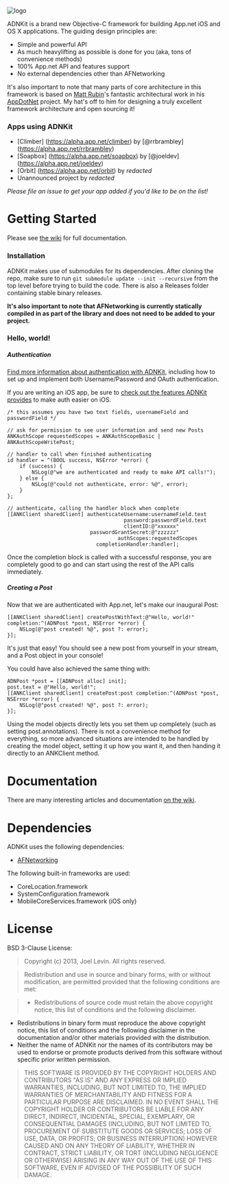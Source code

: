 ![logo](https://github.com/joeldev/ADNKit/raw/master/Images/adnkit.png)

ADNKit is a brand new Objective-C framework for building App.net iOS and OS X applications. The guiding design principles are:
* Simple and powerful API
* As much heavylifting as possible is done for you (aka, tons of convenience methods)
* 100% App.net API and features support
* No external dependencies other than AFNetworking

It's also important to note that many parts of core architecture in this framework is based on [Matt Rubin](https://github.com/mattrubin)'s fantastic architectural work in his [AppDotNet](https://github.com/mattrubin/AppDotNet) project. My hat's off to him for designing a truly excellent framework architecture and open sourcing it!

### Apps using ADNKit

* [Climber] (https://alpha.app.net/climber) by [@rrbrambley] (https://alpha.app.net/rrbrambley)
* [Soapbox] (https://alpha.app.net/soapbox) by [@joeldev] (https://alpha.app.net/joeldev)
* [Orbit] (https://alpha.app.net/orbit) by *redacted*
* Unannounced project by *redacted*

*Please file an issue to get your app added if you'd like to be on the list!*

# Getting Started
Please see [the wiki](https://github.com/joeldev/ADNKit/wiki) for full documentation.

### Installation
ADNKit makes use of submodules for its dependencies. After cloning the repo, make sure to run `git submodule update --init --recursive` from the top level before trying to build the code. There is also a Releases folder containing stable binary releases.

**It's also important to note that AFNetworking is currently statically compiled in as part of the library and does not need to be added to your project.**

### Hello, world!

##### Authentication

[Find more information about authentication with ADNKit](https://github.com/joeldev/ADNKit/wiki/Authentication-basics), including how to set up and implement both Username/Password and OAuth authentication.

If you are writing an iOS app, be sure to [check out the features ADNKit provides](https://github.com/joeldev/ADNKit/wiki/Easy-authentication-for-iOS-apps) to make auth easier on iOS.

```objc
/* this assumes you have two text fields, usernameField and passwordField */

// ask for permission to see user information and send new Posts
ANKAuthScope requestedScopes = ANKAuthScopeBasic | ANKAuthScopeWritePost;

// handler to call when finished authenticating
id handler = ^(BOOL success, NSError *error) {
	if (success) {
		NSLog(@"we are authenticated and ready to make API calls!");
	} else {
		NSLog(@"could not authenticate, error: %@", error);
	}
};

// authenticate, calling the handler block when complete
[[ANKClient sharedClient] authenticateUsername:usernameField.text
									  password:passwordField.text
									  clientID:@"xxxxxx"
						   passwordGrantSecret:@"zzzzzz"
						         	authScopes:requestedScopes
						     completionHandler:handler];
```

Once the completion block is called with a successful response, you are completely good to go and can start using the rest of the API calls immediately.

##### Creating a Post

Now that we are authenticated with App.net, let's make our inaugural Post:

```objc
[[ANKClient sharedClient] createPostWithText:@"Hello, world!" completion:^(ADNPost *post, NSError *error) {
    NSLog(@"post created! %@", post ?: error);
}];
```

It's just that easy! You should see a new post from yourself in your stream, and a Post object in your console!

You could have also achieved the same thing with:
```objc
ADNPost *post = [[ADNPost alloc] init];
post.text = @"Hello, world!";
[[ANKClient sharedClient] createPost:post completion:^(ADNPost *post, NSError *error) {
    NSLog(@"post created! %@", post ?: error);
}];
```
Using the model objects directly lets you set them up completely (such as setting post.annotations). There is not a convenience method for everything, so more advanced situations are intended to be handled by creating the model object, setting it up how you want it, and then handing it directly to an ANKClient method.

# Documentation

There are many interesting articles and documentation [on the wiki](https://github.com/joeldev/ADNKit/wiki).

# Dependencies
ADNKit uses the following dependencies:
* [AFNetworking](https://github.com/AFNetworking/AFNetworking)

The following built-in frameworks are used:
* CoreLocation.framework
* SystemConfiguration.framework
* MobileCoreServices.framework (iOS only)

# License
BSD 3-Clause License:
> Copyright (c) 2013, Joel Levin. All rights reserved.
 
> Redistribution and use in source and binary forms, with or without modification, are permitted provided that the following conditions are met:
 
>*  Redistributions of source code must retain the above copyright notice, this list of conditions and the following disclaimer.
* Redistributions in binary form must reproduce the above copyright notice, this list of conditions and the following disclaimer in the documentation and/or other materials provided with the distribution.
* Neither the name of ADNKit nor the names of its contributors may be used to endorse or promote products derived from this software without specific prior written permission.

> THIS SOFTWARE IS PROVIDED BY THE COPYRIGHT HOLDERS AND CONTRIBUTORS "AS IS" AND ANY EXPRESS OR IMPLIED WARRANTIES, INCLUDING, BUT NOT LIMITED TO, THE IMPLIED WARRANTIES OF MERCHANTABILITY AND FITNESS FOR A PARTICULAR PURPOSE ARE DISCLAIMED. IN NO EVENT SHALL THE COPYRIGHT HOLDER OR CONTRIBUTORS BE LIABLE FOR ANY DIRECT, INDIRECT, INCIDENTAL, SPECIAL, EXEMPLARY, OR CONSEQUENTIAL DAMAGES (INCLUDING, BUT NOT LIMITED TO, PROCUREMENT OF SUBSTITUTE GOODS OR SERVICES; LOSS OF USE, DATA, OR PROFITS; OR BUSINESS INTERRUPTION) HOWEVER CAUSED AND ON ANY THEORY OF LIABILITY, WHETHER IN CONTRACT, STRICT LIABILITY, OR TORT (INCLUDING NEGLIGENCE OR OTHERWISE) ARISING IN ANY WAY OUT OF THE USE OF THIS SOFTWARE, EVEN IF ADVISED OF THE POSSIBILITY OF SUCH DAMAGE.
